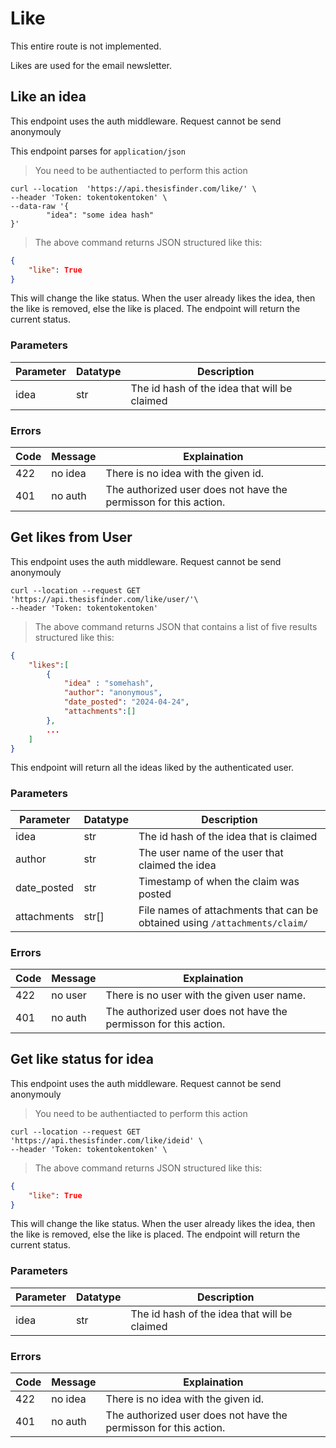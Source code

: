 # Like

<aside class="notice">
This entire route is not implemented.
</aside>

Likes are used for the email newsletter.

## Like an idea

<aside class="notice">
This endpoint uses the auth middleware. Request cannot be send anonymouly

This endpoint parses for `application/json`
</aside>


> You need to be authentiacted to perform this action

```shell
curl --location  'https://api.thesisfinder.com/like/' \
--header 'Token: tokentokentoken' \
--data-raw '{
		"idea": "some idea hash"
}'
```

> The above command returns JSON structured like this:
```json
{
	"like": True
}
```

This will change the like status. When the user already likes the idea, then the like is removed, else the like is placed. The endpoint will return the current status.

### Parameters
Parameter | Datatype | Description
--------- | ------- | -----------
idea | str | The id hash of the idea that will be claimed

### Errors
Code | Message | Explaination
--------- | ------- | -----------
422 | no idea | There is no idea with the given id.
401 | no auth | The authorized user does not have the permisson for this action.


## Get likes from User

<aside class="notice">
This endpoint uses the auth middleware. Request cannot be send anonymouly
</aside>

```shell
curl --location --request GET 'https://api.thesisfinder.com/like/user/'\
--header 'Token: tokentokentoken' 
```
> The above command returns JSON that contains a list of five results structured like this:

```json
{
	"likes":[
		{
			"idea" : "somehash",
			"author": "anonymous",
			"date_posted": "2024-04-24",
			"attachments":[]
		},
		...
	]
}
```

This endpoint will return all the ideas liked by the authenticated user.

### Parameters
Parameter | Datatype | Description
--------- | ------- | -----------
idea | str | The id hash of the idea that is claimed
author | str | The user name of the user that claimed the idea
date_posted | str | Timestamp of when the claim was posted
attachments | str[] | File names of attachments that can be obtained using `/attachments/claim/`



### Errors
Code | Message | Explaination
--------- | ------- | -----------
422 | no user | There is no user with the given user name.
401 | no auth | The authorized user does not have the permisson for this action.


## Get like status for idea

<aside class="notice">
This endpoint uses the auth middleware. Request cannot be send anonymouly
</aside>


> You need to be authentiacted to perform this action

```shell
curl --location --request GET 'https://api.thesisfinder.com/like/ideid' \
--header 'Token: tokentokentoken' \
```

> The above command returns JSON structured like this:
```json
{
	"like": True
}
```

This will change the like status. When the user already likes the idea, then the like is removed, else the like is placed. The endpoint will return the current status.

### Parameters
Parameter | Datatype | Description
--------- | ------- | -----------
idea | str | The id hash of the idea that will be claimed

### Errors
Code | Message | Explaination
--------- | ------- | -----------
422 | no idea | There is no idea with the given id.
401 | no auth | The authorized user does not have the permisson for this action.